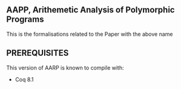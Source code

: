 AAPP, Arithemetic Analysis of Polymorphic Programs
---------------------------------------------------
This is the formalisations related to the Paper with the above name

PREREQUISITES
-------------

This version of AARP is known to compile with:

 - Coq 8.1

